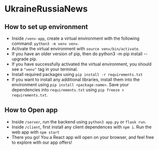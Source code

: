 # UkraineRussiaNews

## How to set up environment
* Inside `/venv-app`, create a virtual environment with the following command: `python3 -m venv venv`.
* Activate the virtual environment with `source venv/bin/activate`.
* If you have an older version of pip, then do python3 -m pip install --upgrade pip.
* If you have successfully activated the virtual environment, you should see a `"venv"` tag in your terminal. 
* Install required packages using `pip install -r requirements.txt`
* If you want to install any additional libraries, install them into the environment using `pip install <package-name>`. Save your dependencies into `requirements.txt` using `pip freeze > requirements.txt`. 

## How to Open app
* Inside `/server`, run the backend using `python3 app.py` or `flask run`.
* Inside  `/client`, first install any client dependences with `npm i`. Run the web app with `npm start`
* There you go! You a React app will open on your browser, and feel free to explore with our app offers!

